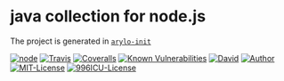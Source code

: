 # java collection for node.js

The project is generated in [`arylo-init`](https://www.npmjs.com/package/arylo-init)

[![node][NPM_URL]][NPM_HREF]
[![Travis][TRAVIS_URL]][TRAVIS_HREF]
[![Coveralls][COVERALLS_URL]][COVERALLS_HREF]
[![Known Vulnerabilities][SNYK_URL]][SNYK_HREF]
[![David][DAVID_URL]][DAVID_HREF]
[![Author][AUTHOR_URL]][AUTHOR_HREF]
[![MIT-License][LICENSE_URL]][LICENSE_HREF]
[![996ICU-License][LICENSE_996_URL]][LICENSE_996_HREF]

[NPM_URL]: https://img.shields.io/node/v/java-collection.svg?style=flat-square&maxAge=600
[NPM_HREF]: https://www.npmjs.com/package/java-collection
[TRAVIS_URL]: https://img.shields.io/travis/Arylo/java-collection/master.svg?style=flat-square&logo=travis&maxAge=600
[TRAVIS_HREF]: https://travis-ci.org/Arylo/java-collection
[COVERALLS_URL]: https://img.shields.io/coveralls/github/Arylo/java-collection/master.svg?style=flat-square&maxAge=600
[COVERALLS_HREF]: https://coveralls.io/github/Arylo/java-collection
[SNYK_URL]: https://snyk.io/test/github/Arylo/java-collection/badge.svg?style=flat-square&maxAge=600
[SNYK_HREF]: https://snyk.io/test/github/Arylo/java-collection
[DAVID_URL]: https://img.shields.io/david/Arylo/java-collection.svg?style=flat-square&maxAge=600
[DAVID_HREF]: https://github.com/Arylo/java-collection
[AUTHOR_URL]: https://img.shields.io/badge/Author-AryloYeung-blue.svg?style=flat-square&maxAge=7200
[AUTHOR_HREF]: https://github.com/arylo
[LICENSE_URL]: https://img.shields.io/github/license/Arylo/npm-project-init.svg?style=flat-square&maxAge=7200
[LICENSE_HREF]: https://opensource.org/licenses/MIT
[LICENSE_996_URL]: https://img.shields.io/badge/license-NPL%20(The%20996%20Prohibited%20License)-blue.svg?style=flat-square&maxAge=7200
[LICENSE_996_HREF]: https://github.com/996icu/996.ICU
